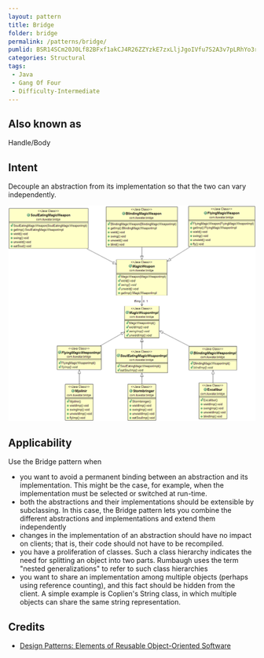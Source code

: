 ```yaml
---
layout: pattern
title: Bridge
folder: bridge
permalink: /patterns/bridge/
pumlid: BSR14SCm20J0Lf82BFxf1akCJ4R26ZZYzkE7zxLljJgoIVfu7S2A3v7pLRhYo3r3l9u6CPHwJjAH5uETllpZhKbejsqn86v1a-CExQwj2mdgqv8-oyev_W00
categories: Structural
tags:
 - Java
 - Gang Of Four
 - Difficulty-Intermediate
---
```


## Also known as
Handle/Body

## Intent
Decouple an abstraction from its implementation so that the two can
vary independently.

![alt text](./etc/bridge.png "Bridge")

## Applicability
Use the Bridge pattern when

* you want to avoid a permanent binding between an abstraction and its implementation. This might be the case, for example, when the implementation must be selected or switched at run-time.
* both the abstractions and their implementations should be extensible by subclassing. In this case, the Bridge pattern lets you combine the different abstractions and implementations and extend them independently
* changes in the implementation of an abstraction should have no impact on clients; that is, their code should not have to be recompiled.
* you have a proliferation of classes. Such a class hierarchy indicates the need for splitting an object into two parts. Rumbaugh uses the term "nested generalizations" to refer to such class hierarchies
* you want to share an implementation among multiple objects (perhaps using reference counting), and this fact should be hidden from the client. A simple example is Coplien's String class, in which multiple objects can share the same string representation.

## Credits

* [Design Patterns: Elements of Reusable Object-Oriented Software](http://www.amazon.com/Design-Patterns-Elements-Reusable-Object-Oriented/dp/0201633612)
